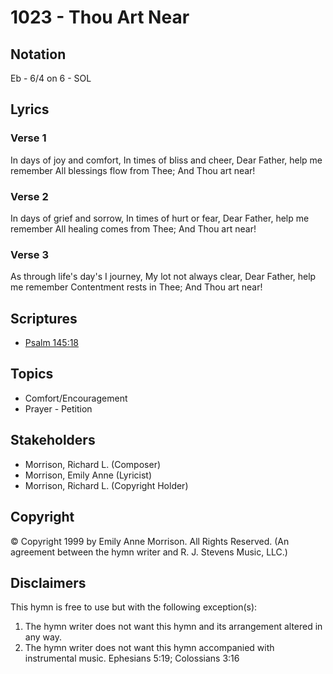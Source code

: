 # 1023 - Thou Art Near

## Notation

Eb - 6/4 on 6 - SOL

## Lyrics

### Verse 1

In days of joy and comfort, In times of bliss and cheer, Dear Father, help me remember All blessings flow from Thee; And Thou art near!

### Verse 2

In days of grief and sorrow, In times of hurt or fear, Dear Father, help me remember All healing comes from Thee; And Thou art near!

### Verse 3

As through life's day's I journey, My lot not always clear, Dear Father, help me remember Contentment rests in Thee; And Thou art near!


## Scriptures

- [Psalm 145:18](https://www.biblegateway.com/passage/?search=Psalm%20145%3A18)

## Topics

- Comfort/Encouragement
- Prayer - Petition

## Stakeholders

- Morrison, Richard L. (Composer)
- Morrison, Emily Anne (Lyricist)
- Morrison, Richard L. (Copyright Holder)

## Copyright

© Copyright 1999 by Emily Anne Morrison. All Rights Reserved.
(An agreement between the hymn writer and R. J. Stevens Music, LLC.)

## Disclaimers

This hymn is free to use but with the following exception(s):
1. The hymn writer does not want this hymn and its arrangement altered in any way.
2. The hymn writer does not want this hymn accompanied with instrumental music.
Ephesians 5:19; Colossians 3:16

